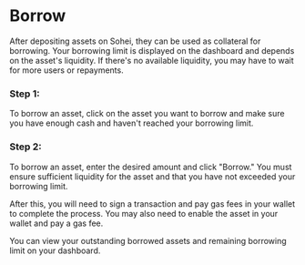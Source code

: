 # Borrow

After depositing assets on Sohei, they can be used as collateral for borrowing. Your borrowing limit is displayed on the dashboard and depends on the asset's liquidity. If there's no available liquidity, you may have to wait for more users or repayments.

### Step 1:

To borrow an asset, click on the asset you want to borrow and make sure you have enough cash and haven't reached your borrowing limit.

### Step 2:

To borrow an asset, enter the desired amount and click "Borrow." You must ensure sufficient liquidity for the asset and that you have not exceeded your borrowing limit.

After this, you will need to sign a transaction and pay gas fees in your wallet to complete the process. You may also need to enable the asset in your wallet and pay a gas fee.

You can view your outstanding borrowed assets and remaining borrowing limit on your dashboard.
